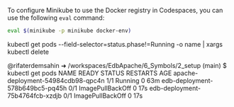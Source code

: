 To configure Minikube to use the Docker registry in Codespaces, you can use the following `eval` command:

```sh
eval $(minikube -p minikube docker-env)
```

kubectl get pods --field-selector=status.phase!=Running -o name | xargs kubectl delete

@rifaterdemsahin ➜ /workspaces/EdbApache/6_Symbols/2_setup (main) $ kubectl get pods
NAME                                 READY   STATUS             RESTARTS   AGE
apache-deployment-54984cdb98-qpc4n   1/1     Running            0          63m
edb-deployment-578b649bc5-pq45h      0/1     ImagePullBackOff   0          17s
edb-deployment-75b4764fcb-xzdjb      0/1     ImagePullBackOff   0          17s

